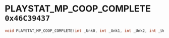 # PLAYSTAT_MP_COOP_COMPLETE `0x46C39437`

```cpp
void PLAYSTAT_MP_COOP_COMPLETE(int _Unk0, int _Unk1, int _Unk2, int _Unk3, int _Unk4, int _Unk5);
```
